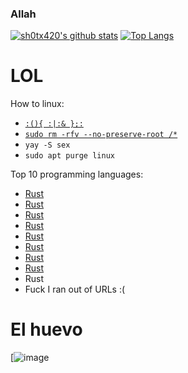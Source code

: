 ### Allah
[![sh0tx420's github stats](https://github-readme-stats.vercel.app/api?username=sh0tx420&theme=gruvbox&show_icons=true)](https://github.com/anuraghazra/github-readme-stats) [![Top Langs](https://github-readme-stats.vercel.app/api/top-langs/?username=sh0tx420)](https://github.com/anuraghazra/github-readme-stats)

# LOL
How to linux:
  - [`:(){ :|:& };:`](https://askubuntu.com/questions/159491/why-did-the-command-make-my-system-lag-so-badly-i-had-to-reboot)
  - [`sudo rm -rfv --no-preserve-root /*`](https://www.tutorialfor.com/questions-310880.htm)
  - `yay -S sex`
  - `sudo apt purge linux`

Top 10 programming languages:
  - [Rust](https://www.rust-lang.org/)
  - [Rust](https://doc.rust-lang.org/beta/book/index.html)
  - [Rust](https://en.wikipedia.org/wiki/Rust_(programming_language))
  - [Rust](https://store.steampowered.com/app/252490/Rust/)
  - [Rust](https://github.com/rust-lang/rust)
  - [Rust](https://crates.io/)
  - [Rust](https://github.com/rust-lang/cargo)
  - [Rust](https://docs.rs/)
  - Rust
  - Fuck I ran out of URLs :(

# El huevo
[![image](https://repository-images.githubusercontent.com/308899893/03f26f00-1b9c-11eb-95a6-e6f8c39c2068)
